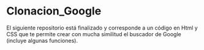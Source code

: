 # Clonacion_Google
El siguiente repositorio está finalizado y corresponde a un código en Html y CSS que te permite crear con mucha similitud el buscador de Google (incluye algunas funciones). 
